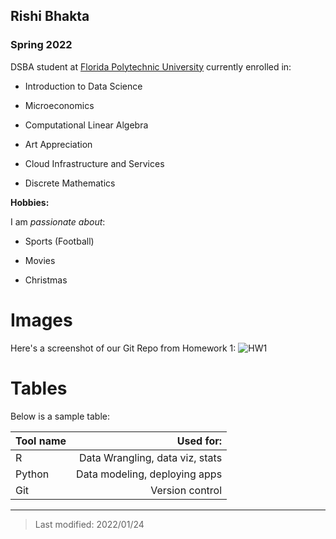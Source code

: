 ## Rishi Bhakta

### Spring 2022

DSBA student at [Florida Polytechnic University](https://www.floridapoly.edu) currently enrolled in:

- Introduction to Data Science

- Microeconomics

- Computational Linear Algebra

- Art Appreciation

- Cloud Infrastructure and Services

- Discrete Mathematics

**Hobbies:**

I am _passionate about_: 

- Sports (Football)

- Movies

- Christmas

# Images

Here's a screenshot of our Git Repo from Homework 1:
![HW1](https://4db6480b1ef64cab8ded6be59b3c98c2.app.rstudio.cloud/file_show?path=%2Fcloud%2Fproject%2Fimages%2FGit_repo_HW1_screenshot.jpg)

# Tables

Below is a sample table:

|   Tool name   |       Used for:                |
|:--------------|-------------------------------:|
|   R           | Data Wrangling, data viz, stats|
|   Python      | Data modeling, deploying apps  |
|   Git         | Version control                |
***

> Last modified: 2022/01/24

